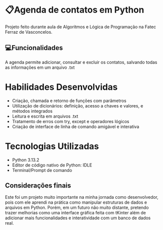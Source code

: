 # 📋Agenda de contatos em Python
Projeto feito durante aula de Algoritmos e Lógica de Programação na Fatec Ferraz de Vasconcelos. 
## 💻Funcionalidades
A agenda permite adicionar, consultar e excluir os contatos, salvando todas as informações em um arquivo .txt

# Habilidades Desenvolvidas
- Criação, chamada e retorno de funções com parâmetros
- Utilização de dicionários: definição, acesso a chaves e valores, e métodos integrados
- Leitura e escrita em arquivos .txt
- Tratamento de erros com try, except e operadores lógicos
- Criação de interface de linha de comando amigável e interativa

# Tecnologias Utilizadas
- Python 3.13.2
- Editor de código nativo de Python: IDLE
- Terminal/Prompt de comando

## Considerações finais
Este foi um projeto muito importante na minha jornada como desenvolvedor, pois com ele aprendi na prática como manipular estruturas de dados e arquivos em Python. Porém, em um futuro não muito distante, pretendo trazer melhorias como uma interface gráfica feita com tKinter além de adicionar mais funcionalidades e interatividade com um banco de dados real.
